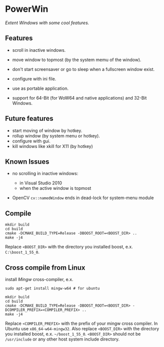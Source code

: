 PowerWin
========

*Extent Windows with some cool features.*

Features
--------

* scroll in inactive windows.
* move window to topmost (by the system memu of the window).
* don't start screensaver or go to sleep when a fullscreen window exist.

* configure with ini file.
* use as portable application.
* support for 64-Bit (for WoW64 and native applications) and 32-Bit Windows.

Future features
---------------

* start moving of window by hotkey.
* rollup window (by system menu or hotkey).
* configure with gui.
* kill windows like xkill for X11 (by hotkey)

Known Issues
------------

  * no scrolling in inactive windows:
  	- in Visual Studio 2010
  	- when the active window is topmost
  
  * OpenCV `cv::namedWindow` ends in dead-lock for system-menu module
  
Compile
-------

~~~
mkdir build
cd build
cmake -DCMAKE_BUILD_TYPE=Release -DBOOST_ROOT=<BOOST_DIR> ..
make -j4
~~~
Replace `<BOOST_DIR>` with the directory you installed boost, e.x. `C:\boost_1_55_0`.

Cross compile from Linux
------------------------

install *Mingw* cross-compiler, e.x.
~~~
sudo apt-get install mingw-w64 # for ubuntu
~~~

~~~
mkdir build
cd build
cmake -DCMAKE_BUILD_TYPE=Release -DBOOST_ROOT=<BOOST_DIR> -DCOMPILER_PREFIX=<COMPILER_PREFIX> ..
make -j4
~~~

Replace `<COMPILER_PREFIX>` with the prefix of your mingw cross compiler. In
Ubuntu use `x86_64-w64-mingw32`. Also replace `<BOOST_DIR>` with the directory
you installed boost, e.x. `~/boost_1_55_0`. `<BOOST_DIR>` should not be 
`/usr/include` or any other host system include directory.
